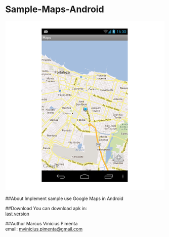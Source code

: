 Sample-Maps-Android
===================
<p align="center"> <img src="window_maps.png"/> </p>

##About
Implement sample use Google Maps in Android

##Download
You can download apk in:  
[last version](https://raw.github.com/marcuspimenta/Sample-Maps-Android/master/Maps/bin/Maps.apk)

##Author
Marcus Vinícius Pimenta  
email: [mvinicius.pimenta@gmail.com](mailto:mvinicius.pimenta@gmail.com)


